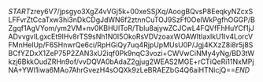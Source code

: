 $START$zrey6V7/jpsgyo3XgZ4vVGj5k+00xeSSjXq/AoogBQvsP8EeqkyNZcxSLFFvrZtCcaTxw3hi3nDkCDgJdWN6f2ztnnCuTOJ9SzFf0OeIWkPgfhOGGP/BZgqf1AgVYom/ym2VM+nv0KBHUlToR/Tblu8ajywZCJCwL4FQVfFhHuYCf1jJADvvgvILgxcEt9lHv8rTS9sNh1N0I5OkoRsVDVzoaxWOAWItIaxlkU1Iv4LorcVFMnHelUp/F6SHnwrQe6ci/RpHGiQy7uq4RjpUpMUsU0P/Jgj4KXzZ8i8r5j8SBCfYZDxX1ZeP75P2ZAN3xU2iqf0Pk9nqC3vozi+CWVwCiNMy4yNg/BD3tWkzj6BkkOudZRHn9of/vvDQVA0bAdaZ2gjug2WEAS2MGE+rCTiQeRi11NxMPjNA+YWI1iwa6MAo7AhrGvezH4sOQXk9zLeBRAEZbG4Q6aiHTNicjQ==$END$